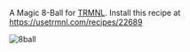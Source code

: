 A Magic 8-Ball for [TRMNL](https://github.com/usetrmnl). Install this recipe at https://usetrmnl.com/recipes/22689

![8ball](https://github.com/user-attachments/assets/c2b600ea-2fd7-4df4-b845-8eb28d409699)
